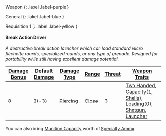 
Weapon
{: .label .label-purple }

General
{: .label .label-blue }

Requisition 1
{: .label .label-yellow }
#### Break Action Driver
*A destructive break action launcher which can load standard micro fléchette rounds, specialized rounds, or any type of grenade. Designed for portability while still having excellent damage potential.*

| [Damage Bonus](Game/Core/Weapons#Damage%20Bonus) | Default [Damage](Game/Core/Weapons#Calculating%20Damage) | [Damage Type](Game/Core/Weapons#Damage%20Type) | [Range](Game/Core/Weapons#Range) | [Threat](Game/Core/Weapons#Threat) | [Weapon Traits](Game/Core/Weapon-Traits) |
| ---- | ---- | ---- | ---- | ---- | ---- |
| 8 | 2(-3) | [Piercing](Game/Core/Injury#Piercing) | [Close](Game/Core/Movement#Close) | 3 | [Two Handed](Game/Core/Weapon-Traits#Two%20Handed), [Capacity](Game/Core/Weapon-Traits#Capacity(X,%20Type))(1, [Shells](Game/Munition-Details#Shells)), [Loading](Game/Core/Weapon-Traits#Loading(X))(0), [Shotgun](Game/Core/Weapon-Traits#Shotgun), [Launcher](Game/Core/Weapon-Traits#Launcher) |

You can also bring [Munition Capacity](Additional-Attributes#Munition%20Capacity) worth of [Specialty Ammo](Munition-Details#Specialty%20Ammo).

